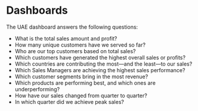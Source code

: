 # Dashboards

The UAE dashboard answers the following questions:
- What is the total sales amount and profit?
- How many unique customers have we served so far?
- Who are our top customers based on total sales?
- Which customers have generated the highest overall sales or profits?
- Which countries are contributing the most—and the least—to our sales?
- Which Sales Managers are achieving the highest sales performance?
- Which customer segments bring in the most revenue?
- Which products are performing best, and which ones are underperforming?
- How have our sales changed from quarter to quarter?
- In which quarter did we achieve peak sales?
